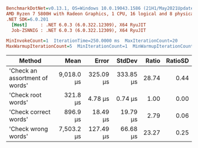 ``` ini

BenchmarkDotNet=v0.13.1, OS=Windows 10.0.19043.1586 (21H1/May2021Update)
AMD Ryzen 7 5800H with Radeon Graphics, 1 CPU, 16 logical and 8 physical cores
.NET SDK=6.0.201
  [Host]     : .NET 6.0.3 (6.0.322.12309), X64 RyuJIT
  Job-ZSNNIG : .NET 6.0.3 (6.0.322.12309), X64 RyuJIT

MinInvokeCount=1  IterationTime=250.0000 ms  MaxIterationCount=20  
MaxWarmupIterationCount=5  MinIterationCount=1  MinWarmupIterationCount=1  

```
|                         Method |       Mean |     Error |    StdDev | Ratio | RatioSD |
|------------------------------- |-----------:|----------:|----------:|------:|--------:|
| &#39;Check an assortment of words&#39; | 9,018.0 μs | 325.09 μs | 333.85 μs | 28.74 |    0.44 |
|             &#39;Check root words&#39; |   321.8 μs |   4.78 μs |   0.74 μs |  1.00 |    0.00 |
|          &#39;Check correct words&#39; |   896.9 μs |  18.49 μs |  19.79 μs |  2.79 |    0.06 |
|            &#39;Check wrong words&#39; | 7,503.2 μs | 127.49 μs |  66.68 μs | 23.27 |    0.25 |

